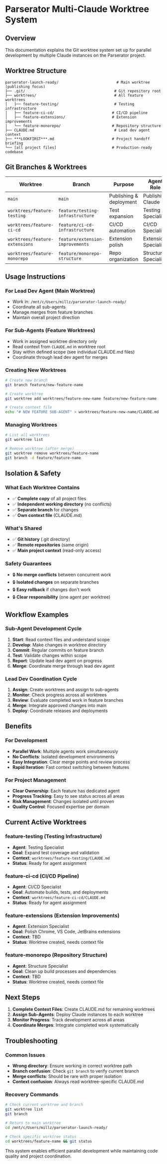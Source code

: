 # Parserator Multi-Claude Worktree System

## Overview
This documentation explains the Git worktree system set up for parallel development by multiple Claude instances on the Parserator project.

## Worktree Structure
```
parserator-launch-ready/                          # Main worktree (publishing focus)
├── .git/                                        # Git repository root
├── worktrees/                                   # All feature worktrees
│   ├── feature-testing/                         # Testing infrastructure
│   ├── feature-ci-cd/                          # CI/CD pipeline
│   ├── feature-extensions/                     # Extension improvements  
│   └── feature-monorepo/                       # Repository structure
├── CLAUDE.md                                    # Lead dev agent context
├── ***LOOKFIRST***.md                          # Project handoff briefing
└── [all project files]                         # Production-ready codebase
```

## Git Branches & Worktrees

| Worktree | Branch | Purpose | Agent Role |
|----------|--------|---------|------------|
| `main` | `main` | Publishing & deployment | Publishing Claude |
| `worktrees/feature-testing` | `feature/testing-infrastructure` | Test expansion | Testing Specialist |
| `worktrees/feature-ci-cd` | `feature/ci-cd-infrastructure` | CI/CD automation | CI/CD Specialist |
| `worktrees/feature-extensions` | `feature/extension-improvements` | Extension polish | Extension Specialist |
| `worktrees/feature-monorepo` | `feature/monorepo-structure` | Repo organization | Structure Specialist |

## Usage Instructions

### For Lead Dev Agent (Main Worktree)
- Work in: `/mnt/c/Users/millz/parserator-launch-ready/`
- Coordinate all sub-agents
- Manage merges from feature branches
- Maintain overall project direction

### For Sub-Agents (Feature Worktrees)
- Work in assigned worktree directory only
- Read context from `CLAUDE.md` in worktree root
- Stay within defined scope (see individual CLAUDE.md files)
- Coordinate through lead dev agent for merges

### Creating New Worktrees
```bash
# Create new branch
git branch feature/new-feature-name

# Create worktree
git worktree add worktrees/feature-new-name feature/new-feature-name

# Create context file
echo "# NEW FEATURE SUB-AGENT" > worktrees/feature-new-name/CLAUDE.md
```

### Managing Worktrees
```bash
# List all worktrees
git worktree list

# Remove worktree (after merge)
git worktree remove worktrees/feature-name
git branch -d feature/feature-name
```

## Isolation & Safety

### What Each Worktree Contains
- ✅ **Complete copy** of all project files
- ✅ **Independent working directory** (no conflicts)
- ✅ **Separate branch** for changes
- ✅ **Own context file** (CLAUDE.md)

### What's Shared
- ✅ **Git history** (.git directory)
- ✅ **Remote repositories** (same origin)
- ✅ **Main project context** (read-only access)

### Safety Guarantees
- 🔒 **No merge conflicts** between concurrent work
- 🔒 **Isolated changes** on separate branches
- 🔒 **Easy rollback** if changes don't work
- 🔒 **Clear responsibility** (one agent per worktree)

## Workflow Examples

### Sub-Agent Development Cycle
1. **Start**: Read context files and understand scope
2. **Develop**: Make changes in worktree directory
3. **Commit**: Regular commits on feature branch
4. **Test**: Validate changes within scope
5. **Report**: Update lead dev agent on progress
6. **Merge**: Coordinate merge through lead dev agent

### Lead Dev Coordination Cycle
1. **Assign**: Create worktrees and assign to sub-agents
2. **Monitor**: Check progress across all worktrees
3. **Review**: Evaluate completed work in feature branches
4. **Merge**: Integrate approved changes into main
5. **Deploy**: Coordinate releases and deployments

## Benefits

### For Development
- **Parallel Work**: Multiple agents work simultaneously
- **No Conflicts**: Isolated development environments
- **Easy Integration**: Clear merge points and review process
- **Rapid Iteration**: Fast context switching between features

### For Project Management
- **Clear Ownership**: Each feature has dedicated agent
- **Progress Tracking**: Easy to see status across all areas
- **Risk Management**: Changes isolated until proven
- **Quality Control**: Focused expertise per domain

## Current Active Worktrees

### feature-testing (Testing Infrastructure)
- **Agent**: Testing Specialist
- **Goal**: Expand test coverage and validation
- **Context**: `worktrees/feature-testing/CLAUDE.md`
- **Status**: Ready for agent assignment

### feature-ci-cd (CI/CD Pipeline)
- **Agent**: CI/CD Specialist  
- **Goal**: Automate builds, tests, and deployments
- **Context**: `worktrees/feature-ci-cd/CLAUDE.md`
- **Status**: Ready for agent assignment

### feature-extensions (Extension Improvements)
- **Agent**: Extension Specialist
- **Goal**: Polish Chrome, VS Code, JetBrains extensions
- **Context**: TBD
- **Status**: Worktree created, needs context file

### feature-monorepo (Repository Structure)
- **Agent**: Structure Specialist
- **Goal**: Clean up build processes and dependencies
- **Context**: TBD
- **Status**: Worktree created, needs context file

## Next Steps

1. **Complete Context Files**: Create CLAUDE.md for remaining worktrees
2. **Assign Sub-Agents**: Deploy Claude instances to each worktree
3. **Monitor Progress**: Track development across all areas
4. **Coordinate Merges**: Integrate completed work systematically

## Troubleshooting

### Common Issues
- **Wrong directory**: Ensure working in correct worktree path
- **Branch confusion**: Check `git branch` to verify current branch
- **Merge conflicts**: Should be rare with proper isolation
- **Context confusion**: Always read worktree-specific CLAUDE.md

### Recovery Commands
```bash
# Check current worktree and branch
git worktree list
git branch

# Return to main worktree
cd /mnt/c/Users/millz/parserator-launch-ready/

# Check specific worktree status
cd worktrees/feature-name && git status
```

This system enables efficient parallel development while maintaining code quality and project coordination.